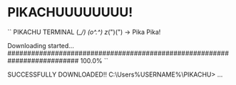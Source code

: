 # PIKACHUUUUUUUU!

``
 PIKACHU TERMINAL
  (\__/)
  (o^.^)
z_(")(") -> Pika Pika!

Downloading started...
########################################################################## 100.0%
``

SUCCESSFULLY DOWNLOADED!!
C:\Users\%USERNAME%\PIKACHU> ...
